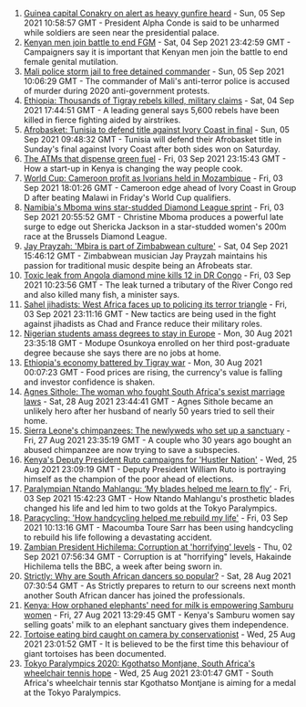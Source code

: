1. [Guinea capital Conakry on alert as heavy gunfire heard](https://www.bbc.co.uk/news/world-africa-58453778?at_medium=RSS&at_campaign=KARANGA) - Sun, 05 Sep 2021 10:58:57 GMT - President Alpha Conde is said to be unharmed while soldiers are seen near the presidential palace.
2. [Kenyan men join battle to end FGM](https://www.bbc.co.uk/news/world-africa-58200718?at_medium=RSS&at_campaign=KARANGA) - Sat, 04 Sep 2021 23:42:59 GMT - Campaigners say it is important that Kenyan men join the battle to end female genital mutilation.
3. [Mali police storm jail to free detained commander](https://www.bbc.co.uk/news/world-africa-58453771?at_medium=RSS&at_campaign=KARANGA) - Sun, 05 Sep 2021 10:06:29 GMT - The commander of Mali's anti-terror police is accused of murder during 2020 anti-government protests.
4. [Ethiopia: Thousands of Tigray rebels killed, military claims](https://www.bbc.co.uk/news/world-africa-58450223?at_medium=RSS&at_campaign=KARANGA) - Sat, 04 Sep 2021 17:44:51 GMT - A leading general says 5,600 rebels have been killed in fierce fighting aided by airstrikes.
5. [Afrobasket: Tunisia to defend title against Ivory Coast in final](https://www.bbc.co.uk/sport/africa/58437764?at_medium=RSS&at_campaign=KARANGA) - Sun, 05 Sep 2021 09:48:32 GMT - Tunisia will defend their Afrobasket title in Sunday's final against Ivory Coast after both sides won on Saturday.
6. [The ATMs that dispense green fuel](https://www.bbc.co.uk/news/stories-58425184?at_medium=RSS&at_campaign=KARANGA) - Fri, 03 Sep 2021 23:15:43 GMT - How a start-up in Kenya is changing the way people cook.
7. [World Cup: Cameroon profit as Ivorians held in Mozambique](https://www.bbc.co.uk/sport/africa/58439722?at_medium=RSS&at_campaign=KARANGA) - Fri, 03 Sep 2021 18:01:26 GMT - Cameroon edge ahead of Ivory Coast in Group D after beating Malawi in Friday's World Cup qualifiers.
8. [Namibia's Mboma wins star-studded Diamond League sprint](https://www.bbc.co.uk/sport/athletics/58442621?at_medium=RSS&at_campaign=KARANGA) - Fri, 03 Sep 2021 20:55:52 GMT - Christine Mboma produces a powerful late surge to edge out Shericka Jackson in a star-studded women's 200m race at the Brussels Diamond League.
9. [Jay Prayzah: 'Mbira is part of Zimbabwean culture'](https://www.bbc.co.uk/news/world-africa-58443059?at_medium=RSS&at_campaign=KARANGA) - Sat, 04 Sep 2021 15:46:12 GMT - Zimbabwean musician Jay Prayzah maintains his passion for traditional music despite being an Afrobeats star.
10. [Toxic leak from Angola diamond mine kills 12 in DR Congo](https://www.bbc.co.uk/news/world-africa-58432578?at_medium=RSS&at_campaign=KARANGA) - Fri, 03 Sep 2021 10:23:56 GMT - The leak turned a tributary of the River Congo red and also killed many fish, a minister says.
11. [Sahel jihadists: West Africa faces up to policing its terror triangle](https://www.bbc.co.uk/news/world-africa-58438905?at_medium=RSS&at_campaign=KARANGA) - Fri, 03 Sep 2021 23:11:16 GMT - New tactics are being used in the fight against jihadists as Chad and France reduce their military roles.
12. [Nigerian students amass degrees to stay in Europe](https://www.bbc.co.uk/news/world-africa-58319976?at_medium=RSS&at_campaign=KARANGA) - Mon, 30 Aug 2021 23:35:18 GMT - Modupe Osunkoya enrolled on her third post-graduate degree because she says there are no jobs at home.
13. [Ethiopia's economy battered by Tigray war](https://www.bbc.co.uk/news/world-africa-58319977?at_medium=RSS&at_campaign=KARANGA) - Mon, 30 Aug 2021 00:07:23 GMT - Food prices are rising, the currency's value is falling and investor confidence is shaken.
14. [Agnes Sithole: The woman who fought South Africa's sexist marriage laws](https://www.bbc.co.uk/news/world-africa-58349080?at_medium=RSS&at_campaign=KARANGA) - Sat, 28 Aug 2021 23:44:41 GMT - Agnes Sithole became an unlikely hero after her husband of nearly 50 years tried to sell their home.
15. [Sierra Leone's chimpanzees: The newlyweds who set up a sanctuary](https://www.bbc.co.uk/news/world-africa-58303790?at_medium=RSS&at_campaign=KARANGA) - Fri, 27 Aug 2021 23:35:19 GMT - A couple who 30 years ago bought an abused chimpanzee are now trying to save a subspecies.
16. [Kenya's Deputy President Ruto campaigns for 'Hustler Nation'](https://www.bbc.co.uk/news/world-africa-58246207?at_medium=RSS&at_campaign=KARANGA) - Wed, 25 Aug 2021 23:09:19 GMT - Deputy President William Ruto is portraying himself as the champion of the poor ahead of elections.
17. [Paralympian Ntando Mahlangu: ‘My blades helped me learn to fly’](https://www.bbc.co.uk/news/world-africa-58439852?at_medium=RSS&at_campaign=KARANGA) - Fri, 03 Sep 2021 15:42:23 GMT - How Ntando Mahlangu's prosthetic blades changed his life and led him to two golds at the Tokyo Paralympics.
18. [Paracycling: 'How handcycling helped me rebuild my life'](https://www.bbc.co.uk/sport/av/africa/58432431?at_medium=RSS&at_campaign=KARANGA) - Fri, 03 Sep 2021 10:13:16 GMT - Macoumba Toure Sarr has been using handcycling to rebuild his life following a devastating accident.
19. [Zambian President Hichilema: Corruption at 'horrifying' levels](https://www.bbc.co.uk/news/world-africa-58417008?at_medium=RSS&at_campaign=KARANGA) - Thu, 02 Sep 2021 07:56:34 GMT - Corruption is at "horrifying" levels, Hakainde Hichilema tells the BBC, a week after being sworn in.
20. [Strictly: Why are South African dancers so popular?](https://www.bbc.co.uk/news/entertainment-arts-58363064?at_medium=RSS&at_campaign=KARANGA) - Sat, 28 Aug 2021 07:30:54 GMT - As Strictly prepares to return to our screens next month another South African dancer has joined the professionals.
21. [Kenya: How orphaned elephants' need for milk is empowering Samburu women](https://www.bbc.co.uk/news/world-africa-58359322?at_medium=RSS&at_campaign=KARANGA) - Fri, 27 Aug 2021 13:29:45 GMT - Kenya's Samburu women say selling goats' milk to an elephant sanctuary gives them independence.
22. [Tortoise eating bird caught on camera by conservationist](https://www.bbc.co.uk/news/science-environment-58337369?at_medium=RSS&at_campaign=KARANGA) - Wed, 25 Aug 2021 23:01:52 GMT - It is believed to be the first time this behaviour of giant tortoises has been documented.
23. [Tokyo Paralympics 2020: Kgothatso Montjane, South Africa's wheelchair tennis hope](https://www.bbc.co.uk/sport/av/africa/58333522?at_medium=RSS&at_campaign=KARANGA) - Wed, 25 Aug 2021 23:01:47 GMT - South Africa's wheelchair tennis star Kgothatso Montjane is aiming for a medal at the Tokyo Paralympics.
